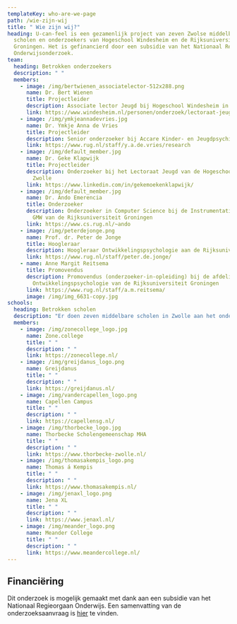 ```yaml
---
templateKey: who-are-we-page
path: /wie-zijn-wij
title: " Wie zijn wij?"
heading: U-can-feel is een gezamenlijk project van zeven Zwolse middelbare
  scholen en onderzoekers van Hogeschool Windesheim en de Rijksuniversiteit
  Groningen. Het is gefinancierd door een subsidie van het Nationaal Regieorgaan
  Onderwijsonderzoek.
team:
  heading: Betrokken onderzoekers
  description: " "
  members:
    - image: /img/bertwienen_associatelector-512x288.png
      name: Dr. Bert Wienen
      title: Projectleider
      description: Associate lector Jeugd bij Hogeschool Windesheim in Zwolle
      link: https://www.windesheim.nl/personen/onderzoek/lectoraat-jeugd/bert-wienen
    - image: /img/ymkjeannadevries.jpg
      name: Dr. Ymkje Anna de Vries
      title: Projectleider
      description: Senior onderzoeker bij Accare Kinder- en Jeugdpsychiatrie
      link: https://www.rug.nl/staff/y.a.de.vries/research
    - image: /img/default_member.jpg
      name: Dr. Geke Klapwijk
      title: Projectleider
      description: Onderzoeker bij het Lectoraat Jeugd van de Hogeschool Windesheim in
        Zwolle
      link: https://www.linkedin.com/in/gekemoekenklapwijk/
    - image: /img/default_member.jpg
      name: Dr. Ando Emerencia
      title: Onderzoeker
      description: Onderzoeker in Computer Science bij de Instrumentatiedienst van het
        GMW van de Rijksuniversiteit Groningen
      link: https://www.cs.rug.nl/~ando
    - image: /img/peterdejonge.png
      name: Prof. dr. Peter de Jonge
      title: Hoogleraar
      description: Hoogleraar Ontwikkelingspsychologie aan de Rijksuniversiteit Groningen
      link: https://www.rug.nl/staff/peter.de.jonge/
    - name: Anne Margit Reitsema
      title: Promovendus
      description: Promovendus (onderzoeker-in-opleiding) bij de afdeling
        Ontwikkelingspsychologie van de Rijksuniversiteit Groningen
      link: https://www.rug.nl/staff/a.m.reitsema/
      image: /img/img_6631-copy.jpg
schools:
  heading: Betrokken scholen
  description: "Er doen zeven middelbare scholen in Zwolle aan het onderzoek mee:"
  members:
    - image: /img/zonecollege_logo.jpg
      name: Zone.college
      title: " "
      description: " "
      link: https://zonecollege.nl/
    - image: /img/greijdanus_logo.png
      name: Greijdanus
      title: " "
      description: " "
      link: https://greijdanus.nl/
    - image: /img/vandercapellen_logo.png
      name: Capellen Campus
      title: " "
      description: " "
      link: https://capellensg.nl/
    - image: /img/thorbecke_logo.jpg
      name: Thorbecke Scholengemeenschap MHA
      title: " "
      description: " "
      link: https://www.thorbecke-zwolle.nl/
    - image: /img/thomasakempis_logo.png
      name: Thomas á Kempis
      title: " "
      description: " "
      link: https://www.thomasakempis.nl/
    - image: /img/jenaxl_logo.png
      name: Jena XL
      title: " "
      description: " "
      link: https://www.jenaxl.nl/
    - image: /img/meander_logo.png
      name: Meander College
      title: " "
      description: " "
      link: https://www.meandercollege.nl/
---
```

## Financiëring

Dit onderzoek is mogelijk gemaakt met dank aan een subsidie van het Nationaal Regieorgaan Onderwijs. Een samenvatting van de onderzoeksaanvraag is [hier](https://www.nro.nl/onderzoeksprojecten/de-ontwikkeling-van-spanning-naar-angst-en-depressiviteit-een-onderzoek-onder) te vinden.
